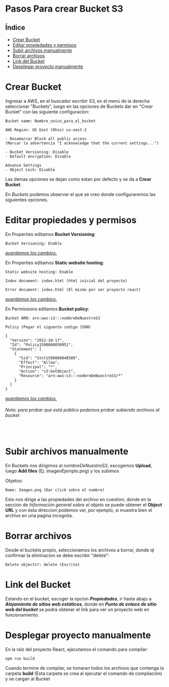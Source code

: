 # Pasos Para crear Bucket S3

## Índice

- [Crear Bucket](#crear-bucket)
- [Editar propiedades y permisos](#editar-propiedades-y-permisos)
- [Subir archivos manualmente](#subir-archivos-manualmente)
- [Borrar archivos](#borrar-archivos)
- [Link del Bucket](#link-del-bucket)
- [Desplegar proyecto manualmente](#desplegar-proyecto-manualmente)


# Crear Bucket

Ingresar a AWS, en el buscador escribir S3, en el menú de la derecha seleccionar "Buckets", luego en las opciones de Buckets dar en "Crear Bucket" con las siguiente configuracion:

	Bucket name: Nombre_unico_para_el_bucket

	AWS Region: US East (Ohio) us-east-2

	- Desamarcar Block all public access
	(Marcar la advertencia "I acknowledge that the current settings...")

	- Bucket Versioning: Disable
	- Default encryption: Disable
	
	Advance Settings
	- Object Lock: Disable
	
Las demas opciones se dejan como estan por defecto y se da a <b>Crear Bucket</b>.

En <i>Buckets</i> podemos observar el que se creo donde configuraremos las siguientes opciones.

# Editar propiedades y permisos

En Properties editamos <b>Bucket Versioning</b>:
		
	Bucket Versioning: Enable

<u><i>guardamos los cambios.</i></u>

En Properties editamos <b>Static website hosting</b>:

	Static website hosting: Enable

	Index document: index.html (html inicial del proyecto)

	Error document: index.html (El mismo por ser proyecto react)

<u><i>guardamos los cambios.</i></u>


En Permissions editamos <b>Bucket policy</b>:
```
Bucket ARN: arn:aws:s3:::nombreDeNuestroS3

Policy (Pegar el siguente codigo JSON)
			
{
  "Version": "2012-10-17",
  "Id": "Policy1598060850951",
  "Statement": [
    {
      "Sid": "Stnt1598060848589",
      "Effect": "Allow",
      "Principal": "*",
      "Action": "s3:GetObject",
      "Resource": "arn:aws:s3:::nombreDeNuestroS3/*"
    }
  ]
}
```
<u><i>guardamos los cambios.</i></u>

###### Nota: para probar que está público podemos probar subiendo archivos al bucket

</br>

# Subir archivos manualmente

En Buckets nos dirigimos al <i>nombreDeNuestroS3</i>, escogemos <b>Upload</b>, luego <b>Add files</b> (Ej: imagenEjemplo.png) y los subimos

Objetos:

	Name: Imagen.png (Dar click sobre el nombre)

Esto nos dirige a las propiedades del archivo en cuestion, donde en la seccion de <i>Información general sobre el objeto</i> se puede obtener el <b>Object URL</b> y con ésta direccion podemos ver, por ejemplo, si muestra bien el archivo en una pagina incognita.

# Borrar archivos
Desde el buckets propio, seleccionamos los archivos a borrar, donde ql confirmar la eliminacion se debe escribir "delete":
	
	Delete objects?: delete (Escrito)


# Link del Bucket 
Estando en el bucket, escoger la opcion <i><b>Propiedades</b></i>, ir hasta abajo a <i><b>Alojamiento de sitios web estáticos</b></i>, donde en <i><b>Punto de enlace de sitio web del bucket</b></i> se podra obtener el link para ver un proyecto web en funcionamiento.

# Desplegar proyecto manualmente

En la raiz del proyecto React, ejecutamos el comando para compilar:

    npm run build

Cuando termine de compilar, se tomaran todos los archivos que contenga la carpeta <b>build</b> (Esta carpeta se crea al ejecutar el comando de compilación) y se cargan al Bucket